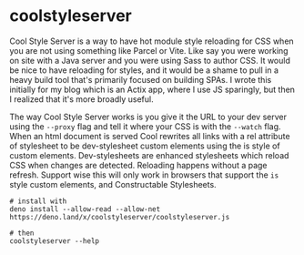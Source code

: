 # coolstyleserver

Cool Style Server is a way to have hot module style reloading for CSS when you are not using something like Parcel or Vite. Like say you were working on site with a Java server and you were using Sass to author CSS. It would be nice to have reloading for styles, and it would be a shame to pull in a heavy build tool that's primarily focused on building SPAs. I wrote this initially for my blog which is an Actix app, where I use JS sparingly, but then I realized that it's more broadly useful.

The way Cool Style Server works is you give it the URL to your dev server using the `--proxy` flag and tell it where your CSS is with the `--watch` flag. When an html document is served Cool rewrites all links with a rel attribute of stylesheet to be dev-stylesheet custom elements using the is style of custom elements. Dev-stylesheets are enhanced stylesheets which reload CSS when changes are detected. Reloading happens without a page refresh. Support wise this will only work in browsers that support the `is` style custom elements, and Constructable Stylesheets.

```
# install with
deno install --allow-read --allow-net https://deno.land/x/coolstyleserver/coolstyleserver.js

# then
coolstyleserver --help
```
